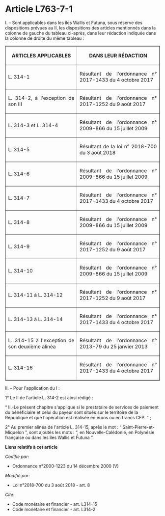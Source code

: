 # Article L763-7-1

I. – Sont applicables dans les îles Wallis et Futuna, sous réserve des dispositions prévues au II, les dispositions des
articles mentionnés dans la colonne de gauche du tableau ci-après, dans leur rédaction indiquée dans la colonne de droite du
même tableau :

<table border="1">
  <tbody>
    <tr>
      <th>

ARTICLES APPLICABLES</th>
      <th>

DANS LEUR RÉDACTION</th>
    </tr>
    <tr>
      <td align="justify">

L. 314-1</td>
      <td align="justify">

Résultant de l'ordonnance n° 2017-1433 du 4 octobre 2017</td>
    </tr>
    <tr>
      <td align="justify">

L. 314-2, à l'exception de son III

</td>
      <td align="justify">Résultant de l'ordonnance n° 2017-1252 du 9 août 2017</td>
    </tr>
    <tr>
      <td align="justify">

L. 314-3 et L. 314-4</td>
      <td align="justify">

Résultant de l'ordonnance n° 2009-866 du 15 juillet 2009</td>
    </tr>
    <tr>
      <td align="justify">

L. 314-5</td>
      <td align="justify">

Résultant de la loi n° 2018-700 du 3 août 2018</td>
    </tr>
    <tr>
      <td align="justify">

L. 314-6</td>
      <td align="justify">

Résultant de l'ordonnance n° 2009-866 du 15 juillet 2009</td>
    </tr>
    <tr>
      <td align="justify">

L. 314-7</td>
      <td align="justify">

Résultant de l'ordonnance n° 2017-1433 du 4 octobre 2017</td>
    </tr>
    <tr>
      <td align="justify">

L. 314-8</td>
      <td align="justify">

Résultant de l'ordonnance n° 2009-866 du 15 juillet 2009</td>
    </tr>
    <tr>
      <td align="justify">

L. 314-9</td>
      <td align="justify">

Résultant de l'ordonnance n° 2017-1252 du 9 août 2017</td>
    </tr>
    <tr>
      <td align="justify">

L. 314-10</td>
      <td align="justify">

Résultant de l'ordonnance n° 2009-866 du 15 juillet 2009</td>
    </tr>
    <tr>
      <td align="justify">

L. 314-11 à L. 314-12</td>
      <td align="justify">

Résultant de l'ordonnance n° 2017-1252 du 9 août 2017</td>
    </tr>
    <tr>
      <td align="justify">

L. 314-13 à L. 314-14</td>
      <td align="justify">

Résultant de l'ordonnance n° 2017-1433 du 4 octobre 2017</td>
    </tr>
    <tr>
      <td align="justify">

L. 314-15 à l'exception de son deuxième alinéa</td>
      <td align="justify">

Résultant de l'ordonnance n° 2013-79 du 25 janvier 2013</td>
    </tr>
    <tr>
      <td align="justify">

L. 314-16</td>
      <td align="justify">

Résultant de l'ordonnance n° 2017-1433 du 4 octobre 2017</td>
    </tr>
  </tbody>
</table>

II. – Pour l'application du I :

1° Le II de l'article L. 314-2 est ainsi rédigé :

“ II.-Le présent chapitre s'applique si le prestataire de services de paiement du bénéficiaire et celui du payeur sont situés
sur le territoire de la République et que l'opération est réalisée en euros ou en francs CFP. ” ;

2° Au premier alinéa de l'article L. 314-15, après le mot : “ Saint-Pierre-et-Miquelon ”, sont ajoutés les mots : “, en
Nouvelle-Calédonie, en Polynésie française ou dans les îles Wallis et Futuna ”.

**Liens relatifs à cet article**

_Codifié par_:

  - Ordonnance n°2000-1223 du 14 décembre 2000 (V)

_Modifié par_:

  - Loi n°2018-700 du 3 août 2018 - art. 8

_Cite_:

  - Code monétaire et financier - art. L314-15
  - Code monétaire et financier - art. L314-2
